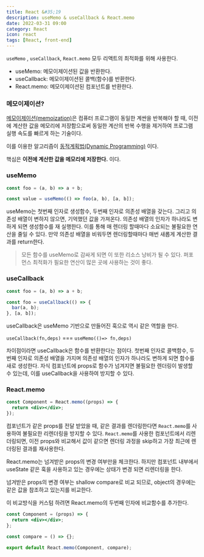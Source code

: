 ```yaml
---
title: React &#35;19
description: useMemo & useCallback & React.memo
date: 2022-03-31 09:00
category: React
icon: react
tags: [React, front-end]
---
```


`useMemo` , `useCallback`, `React.memo` 모두 리액트의 최적화를 위해 사용한다.

- useMemo: 메모이제이션된 값을 반환한다.
- useCallback: 메모이제이션된 콜백(함수)를 반환한다.
- React.memo: 메모이제이션된 컴포넌트를 반환한다.

### 메모이제이션?

[메모이제이션(memoization)](https://ko.wikipedia.org/wiki/%EB%A9%94%EB%AA%A8%EC%9D%B4%EC%A0%9C%EC%9D%B4%EC%85%98)은 컴퓨터 프로그램이 동일한 계싼을 반복해야 할 때, 이전에 계산한 값을 메모리에 저장함으로써 동일한 계산의 반복 수행을 제거하여 프로그램 실행 속도를 빠르게 하는 기술이다.

이를 이용한 알고리즘이 [동적계획법(Dynamic Programming)](https://ko.wikipedia.org/wiki/%EB%8F%99%EC%A0%81_%EA%B3%84%ED%9A%8D%EB%B2%95) 이다.

핵심은 **이전에 계산한 값을 메모리에 저장한다.** 이다.

### useMemo

```jsx
const foo = (a, b) => a + b;

const value = useMemo(() => foo(a, b), [a, b]);
```

useMemo는 첫번째 인자로 생성함수, 두번째 인자로 의존성 배열을 갖는다. 그리고 의존성 배열이 변하지 않으면, 기억했던 값을 가져온다. 의존성 배열의 인자가 하나라도 변하게 되면 생성함수를 재 실행한다. 이를 통해 매 렌더링 할때마다 소요되는 불필요한 연산을 줄일 수 있다. 만약 의존성 배열을 비워두면 렌더링할때마다 매번 새롭게 계산한 결과를 return한다.

> 모든 함수를 useMemo로 감싸게 되면 이 또한 리소스 낭비가 될 수 있다. 퍼포먼스 최적화가 필요한 연산이 많은 곳에 사용하는 것이 좋다.

### useCallback

```jsx
const foo = (a, b) => a + b;

const foo = useCallback(() => {
  bar(a, b);
}, [a, b]);
```

useCallback은 useMemo 기반으로 만들어진 훅으로 역시 같은 역할을 한다.

`useCallback(fn,deps)` === `useMemo(()=> fn,deps)`

차이점이라면 useCallback은 함수를 반환한다는 점이다. 첫번째 인자로 콜백함수, 두번째 인자로 의존성 배열을 가지며 의존성 배열의 인자가 하나라도 변하게 되면 함수를 새로 생성한다. 자식 컴포넌트에 props로 함수가 넘겨지면 불필요한 렌더링이 발생할 수 있는데, 이를 useCallback을 사용하여 방지할 수 있다.

### React.memo

```jsx
const Component = React.memo((props) => {
  return <div></div>;
});
```

컴포넌트가 같은 props를 전달 받았을 때, 같은 결과를 렌더링한다면 `React.memo`를 사용하여 불필요한 리렌더링을 방지할 수 있다. `React.memo`를 사용한 컴포넌트에서 리렌더링되면, 이전 props와 비교해서 값이 같으면 렌더링 과정을 skip하고 가장 최근에 렌더링된 결과를 재사용한다.

React.memo는 넘겨받은 props의 변경 여부만을 체크한다. 하지만 컴포넌트 내부에서 useState 같은 훅을 사용하고 있는 경우에는 상태가 변경 되면 리렌더링을 한다.

넘겨받은 props의 변경 여부는 shallow compare로 비교 되므로, object의 경우에는 같은 값을 참조하고 있는지를 비교한다.

이 비교방식을 커스텀 하려면 React.memo의 두번째 인자에 비교함수를 추가한다.

```jsx
const Component = (props) => {
  return <div></div>;
};

const compare = () => {};

export default React.memo(Component, compare);
```
